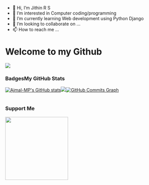 - 👋 Hi, I’m Jithin R S
- 👀 I’m interested in Computer coding/programming
- 🌱 I’m currently learning Web development using Python Django
- 💞️ I’m looking to collaborate on ...
- 📫 How to reach me ...

<!---
jithinrs/jithinrs is a ✨ special ✨ repository because its `README.md` (this file) appears on your GitHub profile.
You can click the Preview link to take a look at your changes.
--->
# Welcome to my Github

<a href="https://www.github.com/Ajmal-MP" target="_blank" rel="noreferrer"><img src="https://img.shields.io/github/followers/Ajmal-MP?logo=github&style=for-the-badge&color=0891b2&labelColor=1c1917" /></a>
                  
<p align="left">
                          
### Badges<b>My GitHub Stats</b>
<a href="http://www.github.com/Ajmal-MP"><img src="https://github-readme-stats.vercel.app/api?username=Ajmal-MP&show_icons=true&hide=&count_private=true&title_color=0891b2&text_color=ffffff&icon_color=0891b2&bg_color=1c1917&hide_border=true&show_icons=true" alt="Ajmal-MP's GitHub stats" /></a><a href="http://www.github.com/Ajmal-MP"><img src="https://github-readme-streak-stats.herokuapp.com/?user=Ajmal-MP&stroke=ffffff&background=1c1917&ring=0891b2&fire=0891b2&currStreakNum=ffffff&currStreakLabel=0891b2&sideNums=ffffff&sideLabels=ffffff&dates=ffffff&hide_border=true"  /></a><a href="http://www.github.com/Ajmal-MP"><img src="https://github-readme-activity-graph.cyclic.app/graph?username=Ajmal-MP&bg_color=1c1917&color=ffffff&line=0891b2&point=ffffff&area_color=1c1917&area=true&hide_border=true&custom_title=GitHub%20Commits%20Graph" alt="GitHub Commits Graph" /></a><br /><br />
### Support  Me
<a href="https://www.buymeacoffee.com/ajmalaju"><img src="https://cdn.buymeacoffee.com/buttons/v2/default-yellow.png" width="200" /></a>

